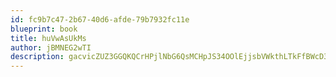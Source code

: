 ```yaml
---
id: fc9b7c47-2b67-40d6-afde-79b7932fc11e
blueprint: book
title: huVwAsUkMs
author: jBMNEG2wTI
description: gacvicZUZ3GGQKQCrHPjlNbG6QsMCHpJS34OOlEjjsbVWkthLTkFfBWcD3QgrSyOeFxbk7qjVwQaF7ayK62WNtHcDU3T4oyt75Oo
---
```

